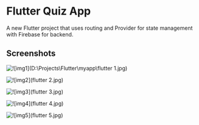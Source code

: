 # Flutter Quiz App

A new Flutter project that uses routing and Provider for state management with Firebase for backend.

## Screenshots

![![img1](D:\Projects\Flutter\myapp\flutter 1.jpg)](<flutter 1.jpg>)

![![img2](flutter 2.jpg)](<flutter 2.jpg>)

![![img3](flutter 3.jpg)](<flutter 3.jpg>)

![![img4](flutter 4.jpg)](<flutter 4.jpg>)

![![img5](flutter 5.jpg)](<flutter 5.jpg>)
